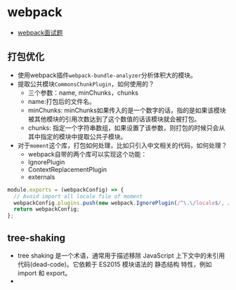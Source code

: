 # webpack
* [webpack面试题](https://juejin.im/post/5c6cffde6fb9a049d975c8c1)

## 打包优化
* 使用webpack插件`webpack-bundle-analyzer`分析体积大的模块。
* 提取公共模块`CommonsChunkPlugin`，如何使用的？
  - 三个参数：name, minChunks，chunks
  - name:打包后的文件名。
  - minChunks: minChunks如果传入的是一个数字的话，指的是如果该模块被其他模块的引用次数达到了这个数值的话该模块就会被打包。
  - chunks: 指定一个字符串数组，如果设置了该参数，则打包的时候只会从其中指定的模块中提取公共子模块。
* 对于`moment`这个库，打包如何处理，比如只引入中文相关的代码，如何处理？
  - webpack自带的两个库可以实现这个功能： 
  - IgnorePlugin
  - ContextReplacementPlugin
  - externals
```js
module.exports = (webpackConfig) => {
  // Avoid import all locale file of moment
  webpackConfig.plugins.push(new webpack.IgnorePlugin(/^\.\/locale$/, /moment$/));
  return webpackConfig;
};
```

## tree-shaking
* tree shaking 是一个术语，通常用于描述移除 JavaScript 上下文中的未引用代码(dead-code)。它依赖于 ES2015 模块语法的 静态结构 特性，例如 import 和 export。
* 